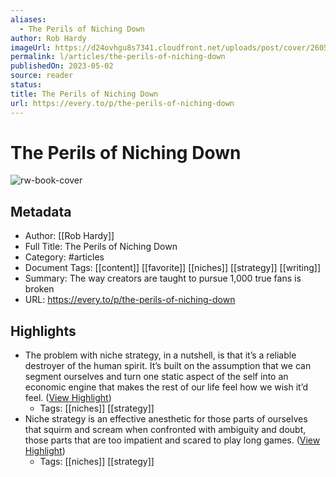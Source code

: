 ```yaml
---
aliases:
  - The Perils of Niching Down
author: Rob Hardy
imageUrl: https://d24ovhgu8s7341.cloudfront.net/uploads/post/cover/2605/unknown.png
permalink: l/articles/the-perils-of-niching-down
publishedOn: 2023-05-02
source: reader
status: 
title: The Perils of Niching Down
url: https://every.to/p/the-perils-of-niching-down
---
```

# The Perils of Niching Down

![rw-book-cover](https://d24ovhgu8s7341.cloudfront.net/uploads/post/cover/2605/unknown.png)

## Metadata

- Author: [[Rob Hardy]]
- Full Title: The Perils of Niching Down
- Category: #articles
- Document Tags: [[content]] [[favorite]] [[niches]] [[strategy]] [[writing]]
- Summary: The way creators are taught to pursue 1,000 true fans is broken
- URL: https://every.to/p/the-perils-of-niching-down

## Highlights

- The problem with niche strategy, in a nutshell, is that it’s a reliable destroyer of the human spirit. It’s built on the assumption that we can segment ourselves and turn one static aspect of the self into an economic engine that makes the rest of our life feel how we wish it’d feel. ([View Highlight](https://read.readwise.io/read/01h1v5epvj3ttvpkr3wncr5dwt))
    - Tags: [[niches]] [[strategy]]
- Niche strategy is an effective anesthetic for those parts of ourselves that squirm and scream when confronted with ambiguity and doubt, those parts that are too impatient and scared to play long games. ([View Highlight](https://read.readwise.io/read/01h1v5hhkepv8w2kgknb4tz36y))
    - Tags: [[niches]] [[strategy]]
